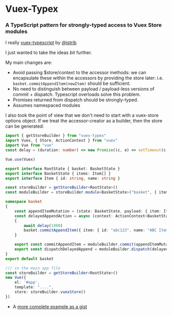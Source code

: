 # Vuex-Typex

### A TypeScript pattern for strongly-typed access to Vuex Store modules

I really [vuex-typescript](https://github.com/istrib/vuex-typescript/) by [@istrib](https://github.com/istrib)

I just wanted to take the ideas _bit_ further.

My main changes are:
 - Avoid passing $store/context to the accessor methods: we can encapsulate these within the accessors by providing the store later:
  i.e. `basket.commitAppendItem(newItem)` should be sufficient.
 - No need to distinguish between payload / payload-less versions of commit + dispatch.
   Typescript overloads solve this problem.
 - Promises returned from dispatch should be strongly-typed.
 - Assumes namespaced modules

I also took the point of view that we don't need to start with a vuex-store options object.  If we treat the accessor-creator as a builder, then the store can be generated:

```typescript
import { getStoreBuilder } from "vuex-typex"
import Vuex, { Store, ActionContext } from "vuex"
import Vue from "vue"
const delay = (duration: number) => new Promise((c, e) => setTimeout(c, duration))

Vue.use(Vuex)

export interface RootState { basket: BasketState }
export interface BasketState { items: Item[] }
export interface Item { id: string, name: string }

const storeBuilder = getStoreBuilder<RootState>()
const moduleBuilder = storeBuilder.module<BasketState>("basket", { items: [] })

namespace basket
{
    const appendItemMutation = (state: BasketState, payload: { item: Item }) => state.items.push(payload.item)
    const delayedAppendAction = async (context: ActionContext<BasketState, RootState>) =>
    {
        await delay(1000)
        basket.commitAppendItem({ item: { id: "abc123", name: "ABC Item" } })
    }

    export const commitAppendItem = moduleBuilder.commit(appendItemMutation)
    export const dispatchDelayedAppend = moduleBuilder.dispatch(delayedAppendAction)
}
export default basket

/// in the main app file
const storeBuilder = getStoreBuilder<RootState>()
new Vue({
    el: '#app',
    template: "....",
    store: storeBuilder.vuexStore()
})
```

- A [more complete example as a gist](https://gist.github.com/mrcrowl/d7fd8d0369759a9fe315dbf27dc1bced)
